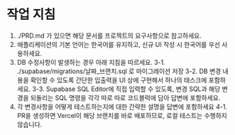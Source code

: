 # 작업 지침

1. ./PRD.md 가 있으면 해당 문서를 프로젝트의 요구사항으로 참고하세요.
2. 애플리케이션의 기본 언어는 한국어를 유지하고, 신규 UI 작성 시 한국어를 우선 사용하세요.
3. DB 수정사항이 발생하는 경우 아래 지침을 따르세요.
	3-1. ./supabase/migrations/날짜_브랜치.sql 로 마이그레이션 저장
	3-2. DB 변경 내용을 확인할 수 있도록 간단한 입출력을 UI 상에 구현해서 하나의 태스크에 포함하세요.
	3-3. Supabase SQL Editor에 직접 입력할 수 있도록, 변경 SQL과 해당 변경을 되돌리는 SQL 명령을 각각 따로 따로 코드블럭에 담아 답변에 포함하세요.
4. 각 변경사항을 어떻게 테스트하는지에 대한 간략한 설명을 답변에 포함하세요
	4-1. PR을 생성하면 Vercel이 해당 브랜치를 바로 배포하므로, 로컬 테스트는 수행하지 않습니다.